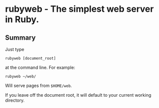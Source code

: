 # rubyweb - The simplest web server in Ruby.

## Summary

Just type

```shell
rubyweb [document_root]
```

at the command line. For example:

```shell
rubyweb ~/web/
```

Will serve pages from `$HOME/web`.

If you leave off the document root, it will default to your current working directory.

